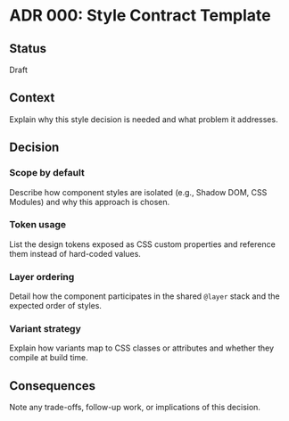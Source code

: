 # ADR 000: Style Contract Template

## Status
Draft

## Context
Explain why this style decision is needed and what problem it addresses.

## Decision
### Scope by default
Describe how component styles are isolated (e.g., Shadow DOM, CSS Modules) and why this approach is chosen.

### Token usage
List the design tokens exposed as CSS custom properties and reference them instead of hard-coded values.

### Layer ordering
Detail how the component participates in the shared `@layer` stack and the expected order of styles.

### Variant strategy
Explain how variants map to CSS classes or attributes and whether they compile at build time.

## Consequences
Note any trade-offs, follow-up work, or implications of this decision.

